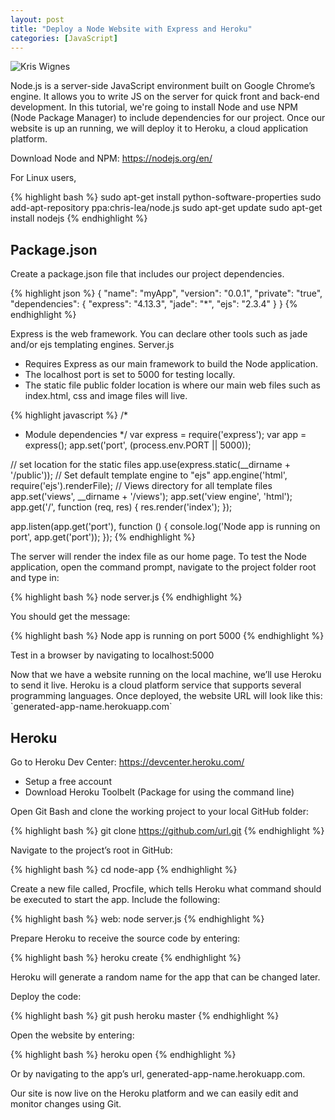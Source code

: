 ```yaml
---
layout: post
title: "Deploy a Node Website with Express and Heroku"
categories: [JavaScript]
---
```

   <img src="{{ site.url }}/img/code.jpeg" alt="Kris Wignes">

<p>Node.js is a server-side JavaScript environment built on Google Chrome’s engine. It allows you to write JS on the server for quick front and back-end development. In this tutorial, we're going to install Node and use NPM (Node Package Manager) to include dependencies for our project. Once our website is up an running, we will deploy it to Heroku, a cloud application platform.</p>

<p>Download Node and NPM: <a href="https://nodejs.org/en/" target="_blank">https://nodejs.org/en/</a></p>

<p>For Linux users,</p>

{% highlight bash %}
sudo apt-get install python-software-properties
sudo add-apt-repository ppa:chris-lea/node.js
sudo apt-get update
sudo apt-get install nodejs
{% endhighlight %}

<h2>Package.json</h2>

<p>Create a package.json file that includes our project dependencies.</p>

{% highlight json %}
{
    "name": "myApp",
        "version": "0.0.1",
        "private": "true",
    "dependencies": {
        "express": "4.13.3",
        "jade": "*",
        "ejs": "2.3.4"
    }
}
{% endhighlight %}

<p>Express is the web framework. You can declare other tools such as jade and/or ejs templating engines.
Server.js</p>
<ul>
    <li>Requires Express as our main framework to build the Node application.</li>
    <li>The localhost port is set to 5000 for testing locally.</li>
    <li>The static file public folder location is where our main web files such as index.html, css and image files will live.</li>
</ul>

{% highlight javascript %}
/*
 * Module dependencies
 */
var express = require('express'); 
var app = express(); 
app.set('port', (process.env.PORT || 5000));
 
// set location for the static files 
app.use(express.static(__dirname + '/public')); 
// Set default template engine to "ejs"
app.engine('html', require('ejs').renderFile); 
// Views directory for all template files
app.set('views', __dirname + '/views'); 
app.set('view engine', 'html'); 
app.get('/', function (req, res) { 
    res.render('index');
});

app.listen(app.get('port'), function () { 
    console.log('Node app is running on port',
    app.get('port'));
});
{% endhighlight %}

<p>The server will render the index file as our home page. To test the Node application, open the command prompt, navigate to the project folder root and type in:</p>


{% highlight bash %}
node server.js
{% endhighlight %}


<p>You should get the message:</p>

{% highlight bash %}
Node app is running on port 5000
{% endhighlight %}

<p>Test in a browser by navigating to localhost:5000</p>

<p>Now that we have a website running on the local machine, we’ll use Heroku to send it live. Heroku is a cloud platform service that supports several programming languages. Once deployed, the website URL will look like this: `generated-app-name.herokuapp.com`</p>

<h2>Heroku</h2>

<p>Go to Heroku Dev Center: <a href="https://devcenter.heroku.com/" target="_blank">https://devcenter.heroku.com/</a></p>

<ul>
<li>Setup a free account</li>
<li>Download Heroku Toolbelt (Package for using the command line)</li>
</ul>

<p>Open Git Bash and clone the working project to your local GitHub folder:</p>

{% highlight bash %}
git clone https://github.com/url.git
{% endhighlight %}

<p>Navigate to the project’s root in GitHub:</p>

{% highlight bash %}
cd node-app
{% endhighlight %}

<p>Create a new file called, Procfile, which tells Heroku what command should be executed to start the app. Include the following:</p>

{% highlight bash %}
web: node server.js
{% endhighlight %}

<p>Prepare Heroku to receive the source code by entering:</p>

{% highlight bash %}
heroku create
{% endhighlight %}

<p>Heroku will generate a random name for the app that can be changed later.</p>

<p>Deploy the code:</p>

{% highlight bash %}
git push heroku master
{% endhighlight %}

<p>Open the website by entering:</p>

{% highlight bash %}
heroku open
{% endhighlight %}

<p>Or by navigating to the app’s url, generated-app-name.herokuapp.com.</p>

<p>Our site is now live on the Heroku platform and we can easily edit and monitor changes using Git.</p>
